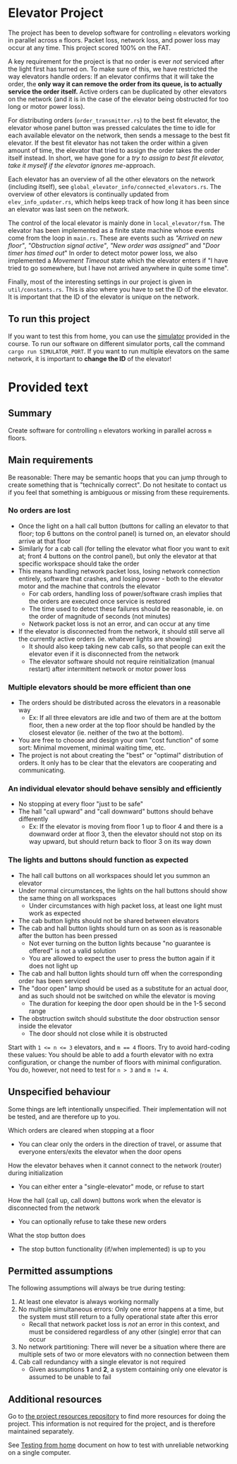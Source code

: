 Elevator Project
================
The project has been to develop software for controlling `n` elevators working in parallel across `m` floors. Packet loss, network loss, and power loss may occur at any time. This project scored 100% on the FAT.

A key requirement for the project is that no order is ever *not* serviced after the light first has turned on. To make sure of this, we have restricted the way elevators handle orders: If an elevator confirms that it will take the order, the **only way it can remove the order from its queue, is to actually service the order itself.** Active orders can be duplicated by other elevators on the network (and it is in the case of the elevator being obstructed for too long or motor power loss).

For distributing orders (`order_transmitter.rs`) to the best fit elevator, the elevator whose panel button was pressed calculates the time to idle for each available elevator on the network, then sends a message to the best fit elevator. If the best fit elevator has not taken the order within a given amount of time, the elevator that tried to assign the order takes the order itself instead. In short, we have gone for a *try to assign to best fit elevator, take it myself if the elevator ignores me*-approach.

Each elevator has an overview of all the other elevators on the network (including itself), see  `global_elevator_info/connected_elevators.rs`. The overview of other elevators is continually updated from `elev_info_updater.rs`, which helps keep track of how long it has been since an elevator was last seen on the network.

The control of the local elevator is mainly done in `local_elevator/fsm`. The elevator has been implemented as a finite state machine whose events come from the loop in `main.rs`. These are events such as *"Arrived on new floor"*, *"Obstruction signal active"*, *"New order was assigned"* and "*Door timer has timed out*" In order to detect motor power loss, we also implemented a *Movement Timeout* state which the elevator enters if "I have tried to go somewhere, but I have not arrived anywhere in quite some time".

Finally, most of the interesting settings in our project is given in `util/constants.rs`. This is also where you have to set the ID of the elevator. It is important that the ID of the elevator is unique on the network.

To run this project
-----
If you want to test this from home, you can use the [simulator](https://github.com/TTK4145/Simulator-v2) provided in the course. To run our software on different simulator ports, call the command `cargo run SIMULATOR_PORT`. If you want to run multiple elevators on the same network, it is important to **change the ID** of the elevator!

Provided text
========

Summary
-------
Create software for controlling `n` elevators working in parallel across `m` floors.


Main requirements
-----------------
Be reasonable: There may be semantic hoops that you can jump through to create something that is "technically correct". Do not hesitate to contact us if you feel that something is ambiguous or missing from these requirements.

### No orders are lost
 - Once the light on a hall call button (buttons for calling an elevator to that floor; top 6 buttons on the control panel) is turned on, an elevator should arrive at that floor
 - Similarly for a cab call (for telling the elevator what floor you want to exit at; front 4 buttons on the control panel), but only the elevator at that specific workspace should take the order
 - This means handling network packet loss, losing network connection entirely, software that crashes, and losing power - both to the elevator motor and the machine that controls the elevator
   - For cab orders, handling loss of power/software crash implies that the orders are executed once service is restored
   - The time used to detect these failures should be reasonable, ie. on the order of magnitude of seconds (not minutes)
   - Network packet loss is not an error, and can occur at any time
 - If the elevator is disconnected from the network, it should still serve all the currently active orders (ie. whatever lights are showing)
   - It should also keep taking new cab calls, so that people can exit the elevator even if it is disconnected from the network
   - The elevator software should not require reinitialization (manual restart) after intermittent network or motor power loss

### Multiple elevators should be more efficient than one
 - The orders should be distributed across the elevators in a reasonable way
   - Ex: If all three elevators are idle and two of them are at the bottom floor, then a new order at the top floor should be handled by the closest elevator (ie. neither of the two at the bottom).
 - You are free to choose and design your own "cost function" of some sort: Minimal movement, minimal waiting time, etc.
 - The project is not about creating the "best" or "optimal" distribution of orders. It only has to be clear that the elevators are cooperating and communicating.
 
### An individual elevator should behave sensibly and efficiently
 - No stopping at every floor "just to be safe"
 - The hall "call upward" and "call downward" buttons should behave differently
   - Ex: If the elevator is moving from floor 1 up to floor 4 and there is a downward order at floor 3, then the elevator should not stop on its way upward, but should return back to floor 3 on its way down
 
### The lights and buttons should function as expected
 - The hall call buttons on all workspaces should let you summon an elevator
 - Under normal circumstances, the lights on the hall buttons should show the same thing on all workspaces 
   - Under circumstances with high packet loss, at least one light must work as expected
 - The cab button lights should not be shared between elevators
 - The cab and hall button lights should turn on as soon as is reasonable after the button has been pressed
   - Not ever turning on the button lights because "no guarantee is offered" is not a valid solution
   - You are allowed to expect the user to press the button again if it does not light up
 - The cab and hall button lights should turn off when the corresponding order has been serviced
 - The "door open" lamp should be used as a substitute for an actual door, and as such should not be switched on while the elevator is moving
   - The duration for keeping the door open should be in the 1-5 second range
 - The obstruction switch should substitute the door obstruction sensor inside the elevator
   - The door should not close while it is obstructed

 
Start with `1 <= n <= 3` elevators, and `m == 4` floors. Try to avoid hard-coding these values: You should be able to add a fourth elevator with no extra configuration, or change the number of floors with minimal configuration. You do, however, not need to test for `n > 3` and `m != 4`.


Unspecified behaviour
---------------------
Some things are left intentionally unspecified. Their implementation will not be tested, and are therefore up to you.

Which orders are cleared when stopping at a floor
 - You can clear only the orders in the direction of travel, or assume that everyone enters/exits the elevator when the door opens
 
How the elevator behaves when it cannot connect to the network (router) during initialization
 - You can either enter a "single-elevator" mode, or refuse to start
 
How the hall (call up, call down) buttons work when the elevator is disconnected from the network
 - You can optionally refuse to take these new orders
 
What the stop button does
   - The stop button functionality (if/when implemented) is up to you

   
Permitted assumptions
---------------------

The following assumptions will always be true during testing:
 1. At least one elevator is always working normally
 2. No multiple simultaneous errors: Only one error happens at a time, but the system must still return to a fully operational state after this error
    - Recall that network packet loss is *not* an error in this context, and must be considered regardless of any other (single) error that can occur
 3. No network partitioning: There will never be a situation where there are multiple sets of two or more elevators with no connection between them
 4. Cab call redundancy with a single elevator is not required
    - Given assumptions **1** and **2**, a system containing only one elevator is assumed to be unable to fail
   
Additional resources
--------------------

Go to [the project resources repository](https://github.com/TTK4145/Project-resources) to find more resources for doing the project. This information is not required for the project, and is therefore maintained separately.

See [Testing from home](/testing_from_home.md) document on how to test with unreliable networking on a single computer.